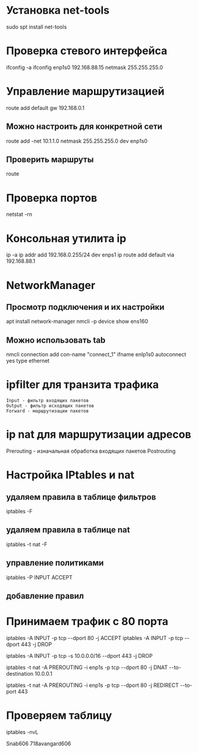 # Установка net-tools

sudo spt install net-tools

# Проверка стевого интерфейса

ifconfig -a
ifconfig enp1s0 192.168.88.15 netmask 255.255.255.0

# Управление маршрутизацией

route add default gw 192.168.0.1

## Можно настроить для конкретной сети

route add -net 10.1.1.0 netmask 255.255.255.0 dev enp1s0

## Проверить маршруты

route

# Проверка портов

netstat -rn

# Консольная утилита ip

ip -a
ip addr add 192.168.0.255/24 dev enps1
ip route add default via 192.168.88.1

# NetworkManager

## Просмотр подключения и их настройки

apt install network-manager
nmcli -p device show ens160

## Можно использовать tab

nmcli connection add con-name "connect_1" ifname enlp1s0 autoconnect yes type ethernet

# ipfilter для транзита трафика

    Input - фильтр входящих пакетов
    Output - фильтр исходящих пакетов
    Forward - маршрутизации пакетов

# ip nat для маршрутизации адресов

Prerouting - изначальная обработка входящих пакетов
Postrouting

# Настройка IPtables и nat

## удаляем правила в таблице фильтров

iptables -F

## удаляем правила в таблице nat

iptables -t nat -F

## управление политиками

iptables -P INPUT ACCEPT

## добавление правил

# Принимаем трафик с 80 порта

iptables -A INPUT -p tcp --dport 80 -j ACCEPT
iptables -A INPUT -p tcp --dport 443 -j DROP

<!-- Запрет доступа c определенных сетей -->

iptables -A INPUT -p tcp -s 10.0.0.0/16 --dport 443 -j DROP

<!-- Пробрасываем порт на другой интерфейс -->

iptables -t nat -A PREROUTING -i enp1s -p tcp --dport 80 -j DNAT --to-destination 10.0.0.1

<!-- Перенаправление портов на одной машине -->

iptables -t nat -A PREROUTING -i enp1s -p tcp --dport 80 -j REDIRECT --to-port 443

# Проверяем таблицу

iptables -nvL

Snab606
718avangard606
